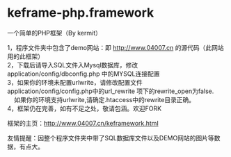 # keframe-php.framework
一个简单的PHP框架（By kermit）


1，程序文件夹中包含了demo网站：即 http://www.04007.cn 的源代码（此网站用的此框架）<br>
2，下载后请导入SQL文件入Mysql数据库，修改application/config/dbconfig.php 中的MYSQL连接配置<br>
3，如果你的环境未配置urlwrite，请修改配置文件application/config/config.php中的url_rewrite 项下的rewrite_open为false.<br>
   &nbsp;&nbsp;&nbsp;&nbsp;如果你的环境支持urlwrite,请确定.htaccess中的rewrite目录正确。<br>
4，框架仍在完善，如有不足之处，敬请包涵。欢迎FORK

框架的主页：<a href="http://www.04007.cn/keframework.html">http://www.04007.cn/keframework.html</a>

友情提醒：因整个程序文件夹中带了SQL数据库文件以及DEMO网站的图片等数据，有点大。

